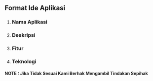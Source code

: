 ## Format Ide Aplikasi

1. ### Nama Aplikasi
2. ### Deskripsi
3. ### Fitur
4. ### Teknologi
   
#### NOTE : Jika Tidak Sesuai Kami Berhak Mengambil Tindakan Sepihak
